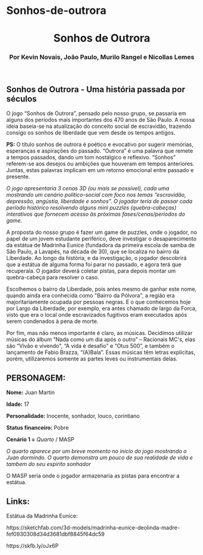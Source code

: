 # Sonhos-de-outrora
<h1 align="center">Sonhos de Outrora</h1>

<h3 align="center">Por Kevin Novais, João Paulo, Murilo Rangel e Nicollas Lemes</h3>
<br>
<h2>Sonhos de Outrora - Uma história passada por séculos</h2>

<p>O jogo “Sonhos de Outrora”, pensado pelo nosso grupo, se passaria em alguns dos períodos mais importantes dos 470 anos de São Paulo. A nossa ideia baseia-se na atualização do conceito social de escravidão, trazendo consigo os sonhos de liberdade que vem desde os tempos antigos.</p>

<p><strong>PS:</strong> O título sonhos de outrora é poético e evocativo por sugerir memórias, esperanças e aspirações do passado. “Outrora” é uma palavra que remete a tempos passados, dando um tom nostálgico e reflexivo. “Sonhos” referem-se aos desejos ou ambições que houveram em tempos anteriores. Juntas, estas palavras implicam em um retorno emocional entre passado e presente.</p>

<p><em>O jogo apresentaria 3 cenas 3D (ou mais se possível), cada uma mostrando um cenário político-social com foco nos temas “escravidão, depressão, angústia, liberdade e sonhos”. O jogador teria de passar cada período histórico resolvendo alguns mini puzzles (quebra-cabeças) interativos que fornecem acesso às próximas fases/cenas/períodos do game.</em></p>

<p>A proposta do nosso grupo é fazer um game de puzzles, onde o jogador, no papel de um jovem estudante periférico, deve investigar o desaparecimento da estátua de Madrinha Eunice (fundadora da primeira escola de samba de São Paulo, a Lavapés, na década de 30), que se localiza no bairro da Liberdade. Ao longo da história, e da investigação, o jogador descobrirá que a estátua de alguma forma foi parar no passado, e agora terá que recuperala.
O jogador deverá coletar pistas, para depois montar um quebra-cabeça para resolver o caso.</p>

<p>Escolhemos o bairro da Liberdade, pois antes mesmo de ganhar este nome, quando ainda era conhecida como "Bairro da Pólvora", a região era majoritariamente ocupada por pessoas negras. E o que conhecemos hoje por Largo da Liberdade, por exemplo, era antes chamado de largo da Forca, visto que era o local onde escravizados fugitivos eram executados após serem condenados à pena de morte.</p>

<p>Por fim, mas não menos importante é claro, as músicas. Decidimos utilizar músicas do álbum “Nada como um dia após o outro” – Racionais MC's, elas são “Vivão e vivendo", “A vida é desafio" e “Otus 500”, e também o lançamento de Fabio Brazza, “(A)Bala”. Essas músicas têm letras explícitas, porém, utilizaremos somente as partes leves ou instrumentais delas.</p>

<h2><strong>PERSONAGEM:</strong></h2>

<p><strong>Nome:</strong> Juan Martin</p>
<p><strong>Idade:</strong> 17</p>
<p><strong>Personalidade:</strong> Inocente, sonhador, louco, corintiano</p>
<p><strong>Status financeiro:</strong> Pobre</p>
<p><strong>Cenário 1 =</strong> <em>Quarto</em> / MASP</p>
<p><em>O quarto aparece por um breve momento no inicio do jogo mostrando o Juan dormindo. O quarto demonstra um pouco de sua realidade de vida e tambem do seu espirito sonhador</em></p>
<p>O MASP seria onde o jogador armazenaria as pistas para encontrar a estátua.</p>

<h2><strong>Links:</strong></h2>
<p>Estátua da Madrinha Eunice:</p>
<p>https://sketchfab.com/3d-models/madrinha-eunice-deolinda-madre-fef0930308d34d3681dbf8845f64dc59</p>
<p>https://skfb.ly/oJx6P</p>
